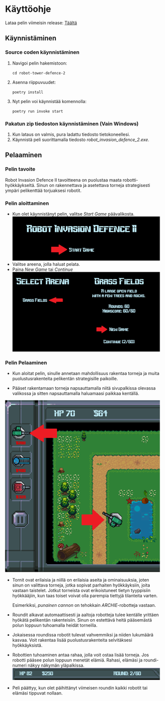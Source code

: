 # Käyttöohje

Lataa pelin viimeisin release: [Täältä](https://github.com/3nd3r1/ot-harjoitustyo/releases)

## Käynnistäminen

### Source coden käynnistäminen

1. Navigoi pelin hakemistoon:

    `cd robot-tower-defence-2`

2. Asenna riippuvuudet:

    `poetry install`

3. Nyt pelin voi käynnistää komennolla:

    `poetry run invoke start`

### Pakatun zip tiedoston käynnistäminen (Vain Windows)

1.  Kun lataus on valmis, pura ladattu tiedosto tietokoneellesi.
2.  Käynnistä peli suorittamalla tiedosto _robot_invasion_defence_2.exe_.

## Pelaaminen

### Pelin tavoite

Robot Invasion Defence II tavoitteena on puolustaa maata robotti-hyökkäykseltä. Sinun on rakennettava ja asetettava torneja strategisesti ympäri pelikenttää torjuaksesi robotit.

### Pelin aloittaminen

-   Kun olet käynnistänyt pelin, valitse _Start Game_ päävalikosta.
    ![Starting Game](./assets/start_game.png)
-   Valitse areena, jolla haluat pelata.
-   Paina _New Game_ tai _Continue_
    ![Selecting arena](./assets/select_arena.png)

### Pelin Pelaaminen

-   Kun aloitat pelin, sinulle annetaan mahdollisuus rakentaa torneja ja muita puolustusrakenteita pelikentän strategisille paikoille.

-   Pääset rakentamaan torneja napsauttamalla niitä sivupalkissa olevassa valikossa ja sitten napsauttamalla haluamaasi paikkaa kentällä.

![Select Tower](./assets/select_tower.png)

-   Tornit ovat erilaisia ja niillä on erilaisia ​​aseita ja ominaisuuksia, joten sinun on valittava torneja, jotka sopivat parhaiten hyökkäyksiin, joita vastaan taistelet. Jotkut torneista ovat erikoistuneet tietyn tyyppisiin hyökkääjiin, kun taas toiset voivat olla parempia tiettyjä tilanteita varten.

    Esimerkiksi, _punainen cannon_ on tehokkain _ARCHIE_-robotteja vastaan.

-   Roundit alkavat automaattisesti ja aaltoja robotteja tulee kentälle yrittäen hyökätä pelikentän rakenteisiin. Sinun on estettävä heitä pääsemästä polun loppuun tuhoamalla heidät torneilla.

-   Jokaisessa roundissa robotit tulevat vahvemmiksi ja niiden lukumäärä kasvaa. Voit rakentaa lisää puolustusrakenteita selvitäksesi hyökkäyksistä.

-   Robottien tuhoaminen antaa rahaa, jolla voit ostaa lisää torneja.
    Jos robotti pääsee polun loppuun menetät elämiä.
    Rahasi, elämäsi ja roundi-numeri näkyy näkymän yläpalkissa.
    ![Top Bar](./assets/top_bar.png)

-   Peli päättyy, kun olet päihittänyt viimeisen roundin kaikki robotit tai elämäsi tippuvat nollaan.
